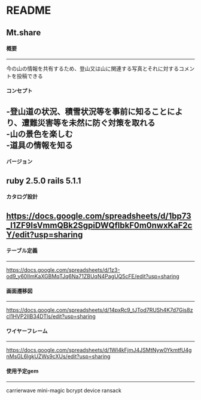 # README

## Mt.share  
#### 概要  
---  
今の山の情報を共有するため、登山又は山に関連する写真とそれに対するコメントを投稿できる  
#### コンセプト  
-登山道の状況、積雪状況等を事前に知ることにより、遭難災害等を未然に防ぐ対策を取れる  
-山の景色を楽しむ  
-道具の情報を知る  
---  
#### バージョン  
ruby 2.5.0  rails 5.1.1  
---  
#### カタログ設計  
https://docs.google.com/spreadsheets/d/1bp73_l1ZF9IsVmmQBk2SgpiDWQflbkF0m0nwxKaF2cY/edit?usp=sharing  
---
#### テーブル定義  
---  
https://docs.google.com/spreadsheets/d/1z3-od9_y60IImKaXGBMqTJq6Na71ZBUqN4PagUQ5cFE/edit?usp=sharing  
#### 画面遷移図  
---
https://docs.google.com/spreadsheets/d/14pxRc9_tJTod7RUSh4K7d7Gis8zcI1HVP2IIB34DTls/edit?usp=sharing  
#### ワイヤーフレーム  
---  
https://docs.google.com/spreadsheets/d/1WI4kFjmJ4JSMtNyw0YkmtfU4gnMsGL6lgkUZWs9cXUs/edit?usp=sharing  
#### 使用予定gem  
---  
carrierwave
mini-magic
bcrypt
device
ransack
